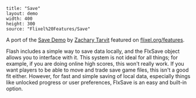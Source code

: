 ```
title: "Save"
layout: demo
width: 400
height: 300
source: "Flixel%20Features/Save"
```

A port of the [Save Demo](https://github.com/TestSubject06/SaveDemo) by [Zachary Tarvit](https://twitter.com/TestSubject06) featured on [flixel.org/features](http://flixel.org/features.html).

Flash includes a simple way to save data locally, and the FlxSave object allows you to interface with it. This system is not ideal for all things; for example, if you are doing online high scores, this won't really work. If you want players to be able to move and trade save game files, this isn't a good fit either. However, for fast and simple saving of local data, especially things like unlocked progress or user preferences, FlxSave is an easy and built-in option. 
